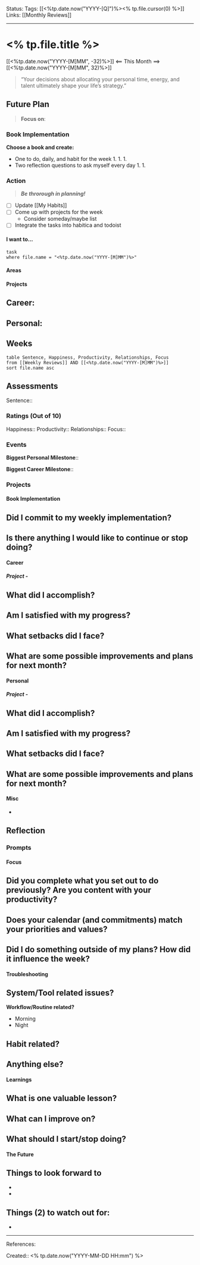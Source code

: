 Status:
Tags: [[<%tp.date.now("YYYY-[Q]")%><% tp.file.cursor(0) %>]]
Links: [[Monthly Reviews]]
___
# <% tp.file.title %>
[[<%tp.date.now("YYYY-[M]MM", -32)%>]] <== This Month ==> [[<%tp.date.now("YYYY-[M]MM", 32)%>]]

> “Your decisions about allocating your personal time, energy, and talent ultimately shape your life’s strategy.”
## Future Plan
> **Focus on**: 
### Book Implementation
**Choose a book and create:**
- One to do, daily, and habit for the week
	1. 
	1. 
	1. 
- Two reflection questions to ask myself every day
	1. 
	1. 
### Action
> ***Be throrough in planning!***
- [ ] Update [[My Habits]]
- [ ] Come up with projects for the week
	- Consider someday/maybe list
- [ ] Integrate the tasks into habitica and todoist
#### I want to...
```dataview
task
where file.name = "<%tp.date.now("YYYY-[M]MM")%>" 
```
#### Areas
#### Projects
**Career:**
- 

**Personal:**
- 
## Weeks
```dataview
table Sentence, Happiness, Productivity, Relationships, Focus
from [[Weekly Reviews]] AND [[<%tp.date.now("YYYY-[M]MM")%>]]
sort file.name asc
```
## Assessments
Sentence:: 
### Ratings (Out of 10)
Happiness::
Productivity::
Relationships::
Focus::
### Events
**Biggest Personal Milestone**:: 

**Biggest Career Milestone**:: 
### Projects
#### Book Implementation
**Did I commit to my weekly implementation?**
- 

**Is there anything I would like to continue or stop doing?**
- 
#### Career
##### Project - 
**What did I accomplish?**
- 

**Am I satisfied with my progress?**
- 

**What setbacks did I face?**
- 

**What are some possible improvements and plans for next month?**
- 
#### Personal
##### Project - 
**What did I accomplish?**
- 

**Am I satisfied with my progress?**
- 

**What setbacks did I face?**
- 

**What are some possible improvements and plans for next month?**
- 
#### Misc
- 
## Reflection
### Prompts
#### Focus
**Did you complete what you set out to do previously? Are you content with your productivity?**
- 

**Does your calendar (and commitments) match your priorities and values?**
- 

**Did I do something outside of my plans? How did it influence the week?**
- 
#### Troubleshooting
**System/Tool related issues?**
- 

**Workflow/Routine related?**
- Morning
- Night

**Habit related?**
- 

**Anything else?**
- 
#### Learnings
**What is one valuable lesson?**
- 

**What can I improve on?**
- 

**What should I start/stop doing?**
- 
#### The Future
**Things to look forward to**
- 
- 
- 

**Things (2) to watch out for:**
- 
- 
___
References:

Created:: <% tp.date.now("YYYY-MM-DD HH:mm") %>
